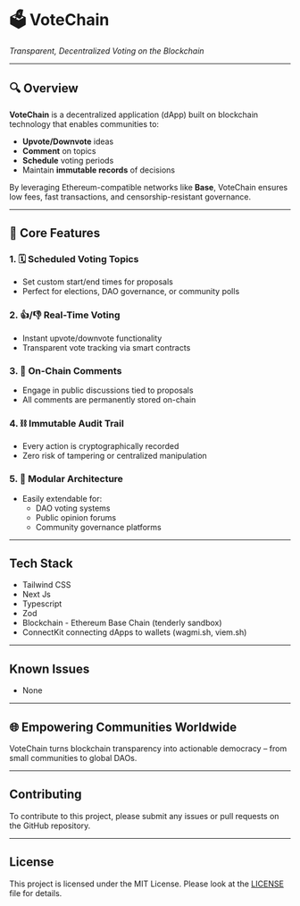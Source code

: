 # 🗳️ VoteChain  
*Transparent, Decentralized Voting on the Blockchain*

---

## 🔍 Overview  
**VoteChain** is a decentralized application (dApp) built on blockchain technology that enables communities to:  
- **Upvote/Downvote** ideas  
- **Comment** on topics  
- **Schedule** voting periods  
- Maintain **immutable records** of decisions  

By leveraging Ethereum-compatible networks like **Base**, VoteChain ensures low fees, fast transactions, and censorship-resistant governance.

---

## 🧩 Core Features  

### 1. 🗓️ Scheduled Voting Topics  
- Set custom start/end times for proposals  
- Perfect for elections, DAO governance, or community polls  

### 2. 👍/👎 Real-Time Voting  
- Instant upvote/downvote functionality  
- Transparent vote tracking via smart contracts  

### 3. 💬 On-Chain Comments  
- Engage in public discussions tied to proposals  
- All comments are permanently stored on-chain  

### 4. ⛓️ Immutable Audit Trail  
- Every action is cryptographically recorded  
- Zero risk of tampering or centralized manipulation  

### 5. 🧱 Modular Architecture  
- Easily extendable for:  
  - DAO voting systems  
  - Public opinion forums  
  - Community governance platforms
 
---

## Tech Stack

- Tailwind CSS
- Next Js
- Typescript
- Zod
- Blockchain - Ethereum Base Chain (tenderly sandbox)
- ConnectKit connecting dApps to wallets (wagmi.sh, viem.sh)

---

## Known Issues
- None

---

## 🌐 Empowering Communities Worldwide  
VoteChain turns blockchain transparency into actionable democracy – from small communities to global DAOs.  

---

## Contributing

To contribute to this project, please submit any issues or pull requests on the GitHub repository.

---

## License

This project is licensed under the MIT License. Please look at the [LICENSE](LICENSE) file for details.
